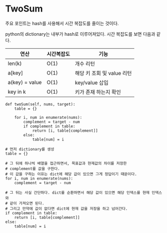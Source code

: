 # TwoSum

주요 포인트는 hash를 사용해서 시간 복잡도를 줄이는 것이다. 

python의 dictionary는 내부가 hash로 이루어져있다. 
시간 복잡도를 보면 다음과 같다. 

|연산|시간복잡도|기능|
|---|---|---|
|len(k)|O(1)|개수 리턴|
|a[key]|O(1)|해당 키 조회 및 value 리턴|
|a(key) = value |O(1)|key/value 삽입|
|key in k |O(1)|키가 존재 하는지 확인|


    def twoSum(self, nums, target):
        table = {}

        for i, num in enumerate(nums):
            complement = target - num
            if complement in table:
                return [i, table[complement]]
            else:
                table[num] = i

```
# 먼저 dictionary를 생성
table = {}
```

```
# 그 뒤에 하나씩 배열을 접근하면서, 목표값과 현재값의 차이를 저장한 
# complement를 값을 구한다. 
# 이 값을 구하는 이유는 dict에 해당 값이 있으면 그게 정답이기 때문이다.
for i, num in enumerate(nums):
    complement = target - num
```

```
# 그 뒤는 사실 간단하다. dict를 순환하면서 해당 값이 있으면 해당 인덱스를 현재 인덱스와
# 같이 가져오면 된다.
# 그리고 만약에 값이 없다면 dict에 현재 값을 저장을 하고 넘어간다. 
if complement in table:
    return [i, table[complement]]
else:
    table[num] = i
```

